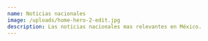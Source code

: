 ```yaml
---
name: Noticias nacionales
image: /uploads/home-hero-2-edit.jpg
description: Las noticias nacionales mas relevantes en México.
---
```

